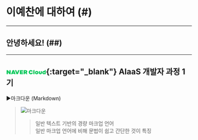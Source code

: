 # 이예찬에 대하여 (#)
------------
## 안녕하세요! (##)
-------
[![네이버클라우드](./202209290853594643582.png "ncloud")](https://www.navercloudcorp.com/){:target="_blank"} AIaaS 개발자 과정 1기
-------
▶마크다운 (Markdown)
>![마크다운](https://upload.wikimedia.org/wikipedia/commons/thumb/4/48/Markdown-mark.svg/300px-Markdown-mark.svg.png)<br>
>>일반 텍스트 기반의 경량 마크업 언어<br>
>>일반 마크업 언어에 비해 문법이 쉽고 간단한 것이 특징



